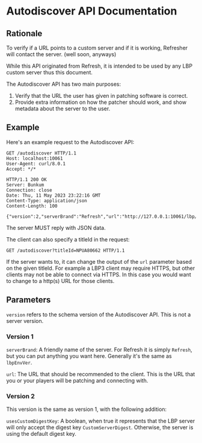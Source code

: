 # Autodiscover API Documentation

## Rationale

To verify if a URL points to a custom server and if it is working, Refresher will contact the server. (well soon, anyways)

While this API originated from Refresh, it is intended to be used by any LBP custom server thus this document.

The Autodiscover API has two main purposes:

1. Verify that the URL the user has given in patching software is correct.
2. Provide extra information on how the patcher should work, and show metadata about the server to the user.

## Example

Here's an example request to the Autodiscover API:

```http
GET /autodiscover HTTP/1.1
Host: localhost:10061
User-Agent: curl/8.0.1
Accept: */*
 
HTTP/1.1 200 OK
Server: Bunkum
Connection: close
Date: Thu, 11 May 2023 23:22:16 GMT
Content-Type: application/json
Content-Length: 100
 
{"version":2,"serverBrand":"Refresh","url":"http://127.0.0.1:10061/lbp/","usesCustomDigestKey":true}
```

The server MUST reply with JSON data.

The client can also specify a titleId in the request:

`GET /autodiscover?titleId=NPUA80662 HTTP/1.1`

If the server wants to, it can change the output of the `url` parameter based on the given titleId. For example a LBP3 client may require HTTPS, but other clients may not be able to connect via HTTPS. In this case you would want to change to a http(s) URL for those clients.

## Parameters
`version` refers to the schema version of the Autodiscover API. This is not a server version.

### Version 1
`serverBrand`: A friendly name of the server. For Refresh it is simply `Refresh`, but you can put anything you want here. Generally it's the same as `lbpEnvVer`.

`url`: The URL that should be recommended to the client. This is the URL that you or your players will be patching and connecting with.

### Version 2

This version is the same as version 1, with the following addition:

`usesCustomDigestKey`: A boolean, when true it represents that the LBP server will only accept the digest key `CustomServerDigest`. Otherwise, the server is using the default digest key.
